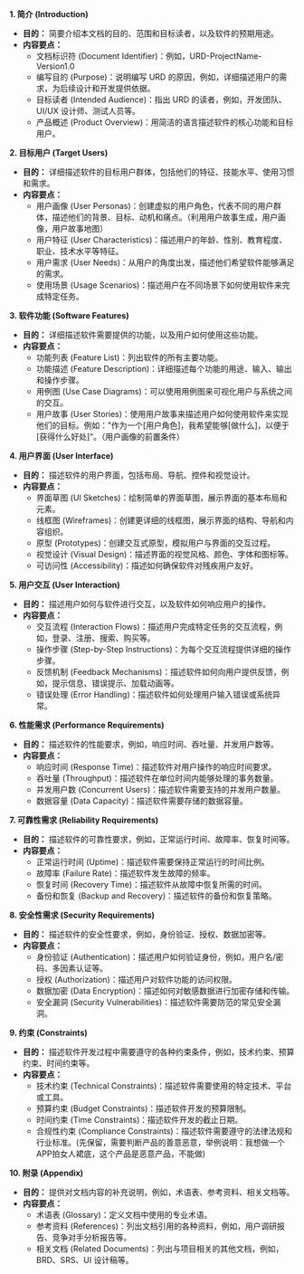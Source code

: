 **1. 简介 (Introduction)**

*   **目的：** 简要介绍本文档的目的、范围和目标读者，以及软件的预期用途。
*   **内容要点：**
    *   文档标识符 (Document Identifier)：例如，URD-ProjectName-Version1.0
    *   编写目的 (Purpose)：说明编写 URD 的原因，例如，详细描述用户的需求，为后续设计和开发提供依据。
    *   目标读者 (Intended Audience)：指出 URD 的读者，例如，开发团队、UI/UX 设计师、测试人员等。
    *   产品概述 (Product Overview)：用简洁的语言描述软件的核心功能和目标用户。

**2. 目标用户 (Target Users)**

*   **目的：** 详细描述软件的目标用户群体，包括他们的特征、技能水平、使用习惯和需求。
*   **内容要点：**
    *   用户画像 (User Personas)：创建虚拟的用户角色，代表不同的用户群体，描述他们的背景、目标、动机和痛点。（利用用户故事生成，用户画像，用户故事地图）
    *   用户特征 (User Characteristics)：描述用户的年龄、性别、教育程度、职业、技术水平等特征。
    *   用户需求 (User Needs)：从用户的角度出发，描述他们希望软件能够满足的需求。
    *   使用场景 (Usage Scenarios)：描述用户在不同场景下如何使用软件来完成特定任务。

**3. 软件功能 (Software Features)**

*   **目的：** 详细描述软件需要提供的功能，以及用户如何使用这些功能。
*   **内容要点：**
    *   功能列表 (Feature List)：列出软件的所有主要功能。
    *   功能描述 (Feature Description)：详细描述每个功能的用途、输入、输出和操作步骤。
    *   用例图 (Use Case Diagrams)：可以使用用例图来可视化用户与系统之间的交互。
    *   用户故事 (User Stories)：使用用户故事来描述用户如何使用软件来实现他们的目标。例如："作为一个[用户角色]，我希望能够[做什么]，以便于[获得什么好处]"。（用户画像的前置条件）

**4. 用户界面 (User Interface)**

*   **目的：** 描述软件的用户界面，包括布局、导航、控件和视觉设计。
*   **内容要点：**
    *   界面草图 (UI Sketches)：绘制简单的界面草图，展示界面的基本布局和元素。
    *   线框图 (Wireframes)：创建更详细的线框图，展示界面的结构、导航和内容组织。
    *   原型 (Prototypes)：创建交互式原型，模拟用户与界面的交互过程。
    *   视觉设计 (Visual Design)：描述界面的视觉风格、颜色、字体和图标等。
    *   可访问性 (Accessibility)：描述如何确保软件对残疾用户友好。

**5. 用户交互 (User Interaction)**

*   **目的：** 描述用户如何与软件进行交互，以及软件如何响应用户的操作。
*   **内容要点：**
    *   交互流程 (Interaction Flows)：描述用户完成特定任务的交互流程，例如，登录、注册、搜索、购买等。
    *   操作步骤 (Step-by-Step Instructions)：为每个交互流程提供详细的操作步骤。
    *   反馈机制 (Feedback Mechanisms)：描述软件如何向用户提供反馈，例如，提示信息、错误提示、加载动画等。
    *   错误处理 (Error Handling)：描述软件如何处理用户输入错误或系统异常。

**6. 性能需求 (Performance Requirements)**

*   **目的：** 描述软件的性能要求，例如，响应时间、吞吐量、并发用户数等。
*   **内容要点：**
    *   响应时间 (Response Time)：描述软件对用户操作的响应时间要求。
    *   吞吐量 (Throughput)：描述软件在单位时间内能够处理的事务数量。
    *   并发用户数 (Concurrent Users)：描述软件需要支持的并发用户数量。
    *   数据容量 (Data Capacity)：描述软件需要存储的数据容量。

**7. 可靠性需求 (Reliability Requirements)**

*   **目的：** 描述软件的可靠性要求，例如，正常运行时间、故障率、恢复时间等。
*   **内容要点：**
    *   正常运行时间 (Uptime)：描述软件需要保持正常运行的时间比例。
    *   故障率 (Failure Rate)：描述软件发生故障的频率。
    *   恢复时间 (Recovery Time)：描述软件从故障中恢复所需的时间。
    *   备份和恢复 (Backup and Recovery)：描述软件的备份和恢复策略。

**8. 安全性需求 (Security Requirements)**

*   **目的：** 描述软件的安全性要求，例如，身份验证、授权、数据加密等。
*   **内容要点：**
    *   身份验证 (Authentication)：描述用户如何验证身份，例如，用户名/密码、多因素认证等。
    *   授权 (Authorization)：描述用户对软件功能的访问权限。
    *   数据加密 (Data Encryption)：描述如何对敏感数据进行加密存储和传输。
    *   安全漏洞 (Security Vulnerabilities)：描述软件需要防范的常见安全漏洞。

**9. 约束 (Constraints)**

*   **目的：** 描述软件开发过程中需要遵守的各种约束条件，例如，技术约束、预算约束、时间约束等。
*   **内容要点：**
    *   技术约束 (Technical Constraints)：描述软件需要使用的特定技术、平台或工具。
    *   预算约束 (Budget Constraints)：描述软件开发的预算限制。
    *   时间约束 (Time Constraints)：描述软件开发的截止日期。
    *   合规性约束 (Compliance Constraints)：描述软件需要遵守的法律法规和行业标准。(先保留，需要判断产品的善意恶意，举例说明：我想做一个APP拍女人裙底，这个产品是恶意产品，不能做)

**10. 附录 (Appendix)**

*   **目的：** 提供对文档内容的补充说明，例如，术语表、参考资料、相关文档等。
*   **内容要点：**
    *   术语表 (Glossary)：定义文档中使用的专业术语。
    *   参考资料 (References)：列出文档引用的各种资料，例如，用户调研报告、竞争对手分析报告等。
    *   相关文档 (Related Documents)：列出与项目相关的其他文档，例如，BRD、SRS、UI 设计稿等。

